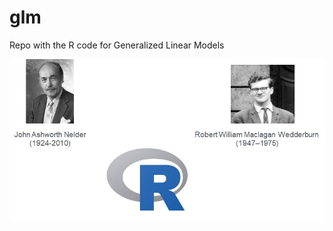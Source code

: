 # glm

Repo with the R code for Generalized Linear Models

<p align="center">
  <img src="images/front.png" width="600">
</p>
